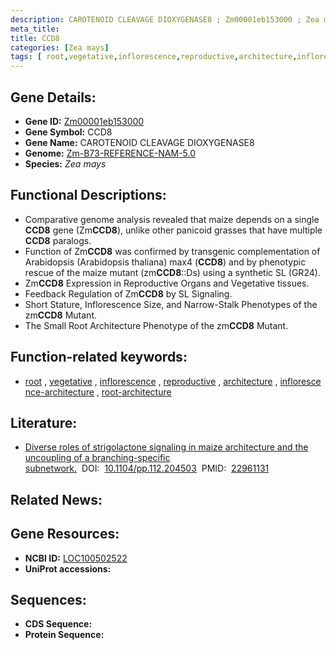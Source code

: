 ```yaml
---
description: CAROTENOID CLEAVAGE DIOXYGENASE8 ; Zm00001eb153000 ; Zea mays
meta_title:
title: CCD8
categories: [Zea mays]
tags: [ root,vegetative,inflorescence,reproductive,architecture,inflorescence architecture,root architecture ]
---
```


## Gene Details:
- **Gene ID:**	[Zm00001eb153000](https://www.maizegdb.org/gene_center/gene/Zm00001eb153000)
- **Gene Symbol:** CCD8
- **Gene Name:** CAROTENOID CLEAVAGE DIOXYGENASE8
- **Genome:** [Zm-B73-REFERENCE-NAM-5.0](https://www.maizegdb.org/genome/assembly/Zm-B73-REFERENCE-NAM-5.0)
- **Species:** *Zea mays*

## Functional Descriptions:
   - Comparative genome analysis revealed that maize depends on a single **CCD8** gene (Zm**CCD8**), unlike other panicoid grasses that have multiple **CCD8** paralogs.
   - Function of Zm**CCD8** was confirmed by transgenic complementation of Arabidopsis (Arabidopsis thaliana) max4 (**CCD8**) and by phenotypic rescue of the maize mutant (zm**CCD8**::Ds) using a synthetic SL (GR24). 
   - Zm**CCD8** Expression in Reproductive Organs and Vegetative tissues.
   - Feedback Regulation of Zm**CCD8** by SL Signaling.
   - Short Stature, Inflorescence Size, and Narrow-Stalk Phenotypes of the zm**CCD8** Mutant.
   - The Small Root Architecture Phenotype of the zm**CCD8** Mutant.

## Function-related keywords:
- [root](/tags/root/)&nbsp;,&nbsp;[vegetative](/tags/vegetative/)&nbsp;,&nbsp;[inflorescence](/tags/inflorescence/)&nbsp;,&nbsp;[reproductive](/tags/reproductive/)&nbsp;,&nbsp;[architecture](/tags/architecture/)&nbsp;,&nbsp;[inflorescence-architecture](/tags/inflorescence-architecture/)&nbsp;,&nbsp;[root-architecture](/tags/root-architecture/)

## Literature:
   - [Diverse roles of strigolactone signaling in maize architecture and the uncoupling of a branching-specific subnetwork.]( https://academic.oup.com/plphys/article/160/3/1303/6109377?login=false)&nbsp;&nbsp;DOI:&nbsp;&nbsp;[10.1104/pp.112.204503](https://academic.oup.com/plphys/article/160/3/1303/6109377?login=false)&nbsp;&nbsp;PMID:&nbsp;&nbsp;[22961131](https://pubmed.ncbi.nlm.nih.gov/22961131/)

## Related News:

## Gene Resources:
- **NCBI ID:** [LOC100502522](https://www.ncbi.nlm.nih.gov/gene/?term=LOC100502522)
- **UniProt accessions:** [](https://www.uniprot.org/uniprotkb//entry)



## Sequences:
- **CDS Sequence:**
- **Protein Sequence:**
